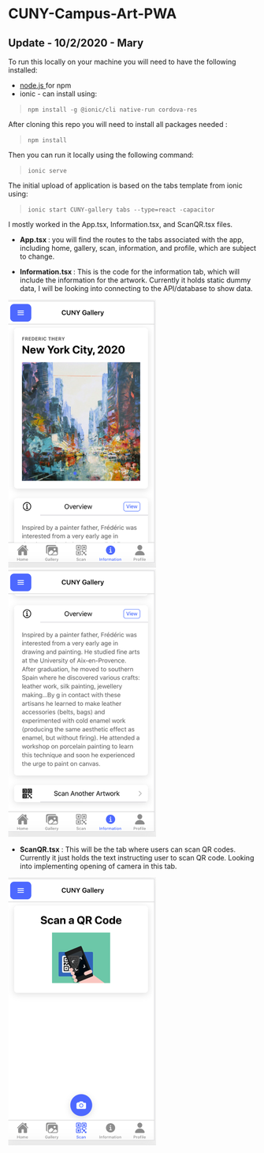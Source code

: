 # CUNY-Campus-Art-PWA

## Update - 10/2/2020 - Mary

To run this locally on your machine you will need to have the following installed:
* <a href="https://nodejs.org/en/"> node.js </a> for npm
* ionic - can install using: 

> `npm install -g @ionic/cli native-run cordova-res`

After cloning this repo you will need to install all packages needed : 

>`npm install`

Then you can run it locally using the following command:
> `ionic serve`

The initial upload of application is based on the tabs template from ionic using:

> `ionic start CUNY-gallery tabs --type=react -capacitor`

I mostly worked in the App.tsx, Information.tsx, and ScanQR.tsx files. 
* <strong>App.tsx </strong> : you will find the routes to the tabs associated with the app, including home, gallery, scan, information, and profile, which are subject to change.

* <strong> Information.tsx </strong> : This is the code for the information tab, which will include the information for the artwork. Currently it holds static dummy data, I will be looking into connecting to the API/database to show data.

<img src="InfoA.png" width="300"/>
<img src="InfoB.png" width="300"/>

* <strong>ScanQR.tsx</strong> : This will be the tab where users can scan QR codes. Currently it just holds the text instructing user to scan QR code. Looking into implementing opening of camera in this tab.

<img src="ScanQR.png" width="300"/>


